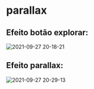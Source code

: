 # parallax

## Efeito botão explorar:

![2021-09-27 20-18-21](https://user-images.githubusercontent.com/72472078/134998306-1ee3cc07-506e-4d11-8949-de9dbf49087a.gif)

## Efeito parallax:

![2021-09-27 20-29-13](https://user-images.githubusercontent.com/72472078/134998845-d26d0d88-c880-45aa-a5a5-510073e4f8de.gif)
